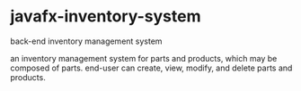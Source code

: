 # javafx-inventory-system
back-end inventory management system

an inventory management system for parts and products, which may be composed of parts.
end-user can create, view, modify, and delete parts and products.


